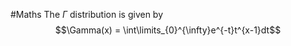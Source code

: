 #Maths
The $\Gamma$ distribution is given by 
$$\Gamma(x) = \int\limits_{0}^{\infty}e^{-t}t^{x-1}dt$$